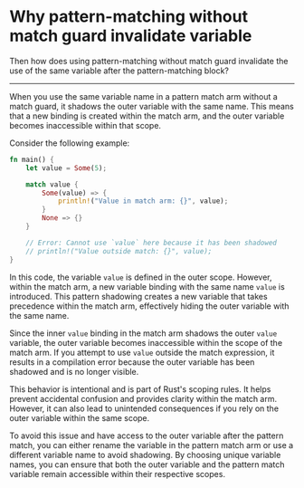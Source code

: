 # Why pattern-matching without match guard invalidate variable

Then how does using pattern-matching without match guard invalidate the use of the same variable after the pattern-matching block?

___


When you use the same variable name in a pattern match arm without a match guard, it shadows the outer variable with the same name. This means that a new binding is created within the match arm, and the outer variable becomes inaccessible within that scope.

Consider the following example:

```rust
fn main() {
    let value = Some(5);

    match value {
        Some(value) => {
            println!("Value in match arm: {}", value);
        }
        None => {}
    }

    // Error: Cannot use `value` here because it has been shadowed
    // println!("Value outside match: {}", value);
}
```

In this code, the variable `value` is defined in the outer scope. However, within the match arm, a new variable binding with the same name `value` is introduced. This pattern shadowing creates a new variable that takes precedence within the match arm, effectively hiding the outer variable with the same name.

Since the inner `value` binding in the match arm shadows the outer `value` variable, the outer variable becomes inaccessible within the scope of the match arm. If you attempt to use `value` outside the match expression, it results in a compilation error because the outer variable has been shadowed and is no longer visible.

This behavior is intentional and is part of Rust's scoping rules. It helps prevent accidental confusion and provides clarity within the match arm. However, it can also lead to unintended consequences if you rely on the outer variable within the same scope.

To avoid this issue and have access to the outer variable after the pattern match, you can either rename the variable in the pattern match arm or use a different variable name to avoid shadowing. By choosing unique variable names, you can ensure that both the outer variable and the pattern match variable remain accessible within their respective scopes.